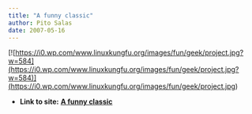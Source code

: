 ```yaml
---
title: "A funny classic"
author: Pito Salas
date: 2007-05-16
---
```


[![https://i0.wp.com/www.linuxkungfu.org/images/fun/geek/project.jpg?w=584](https://i0.wp.com/www.linuxkungfu.org/images/fun/geek/project.jpg?w=584)](<https://i0.wp.com/www.linuxkungfu.org/images/fun/geek/project.jpg>)


* **Link to site:** **[A funny classic](None)**
